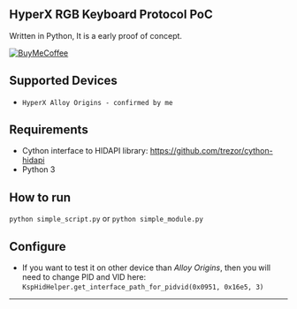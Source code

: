## HyperX RGB Keyboard Protocol PoC

Written in Python, It is a early proof of concept.

[![BuyMeCoffee][buymecoffeebadge]][buymecoffee]


## Supported Devices

* `HyperX Alloy Origins - confirmed by me`

## Requirements

* Cython interface to HIDAPI library: https://github.com/trezor/cython-hidapi
* Python 3

## How to run

`python simple_script.py` or `python simple_module.py`

## Configure

* If you want to test it on other device than *Alloy Origins*, then you will need to change PID and VID here: `KspHidHelper.get_interface_path_for_pidvid(0x0951, 0x16e5, 3)`

---
[buymecoffee]: https://www.buymeacoffee.com/k4czp3r
[buymecoffeebadge]: https://www.buymeacoffee.com/assets/img/custom_images/yellow_img.png
